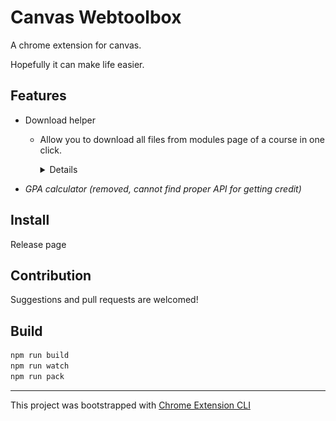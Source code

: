 # Canvas Webtoolbox

A chrome extension for canvas.

Hopefully it can make life easier.

## Features

- Download helper
    + Allow you to download all files from modules page of a course in one click.
        <details>

        ![Download helper showing](./assets/Func1.gif)

        </details>

- *GPA calculator (removed, cannot find proper API for getting credit)*

## Install

Release page

## Contribution

Suggestions and pull requests are welcomed!

## Build
```bash
npm run build
npm run watch
npm run pack
```

---

This project was bootstrapped with [Chrome Extension CLI](https://github.com/dutiyesh/chrome-extension-cli)

